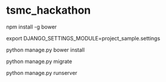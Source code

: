 # tsmc_hackathon

npm install -g bower

export DJANGO_SETTINGS_MODULE=project_sample.settings

python manage.py bower install

python manage.py migrate

python manage.py runserver
